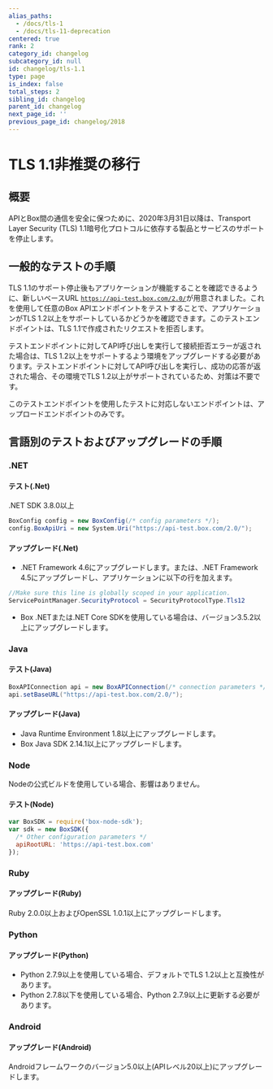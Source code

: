 ```yaml
---
alias_paths:
  - /docs/tls-1
  - /docs/tls-11-deprecation
centered: true
rank: 2
category_id: changelog
subcategory_id: null
id: changelog/tls-1.1
type: page
is_index: false
total_steps: 2
sibling_id: changelog
parent_id: changelog
next_page_id: ''
previous_page_id: changelog/2018
---
```

# TLS 1.1非推奨の移行

## 概要

APIとBox間の通信を安全に保つために、2020年3月31日以降は、Transport Layer Security (TLS) 1.1暗号化プロトコルに依存する製品とサービスのサポートを停止します。

## 一般的なテストの手順

TLS 1.1のサポート停止後もアプリケーションが機能することを確認できるように、新しいベースURL [`https://api-test.box.com/2.0/`][tls_test_url]が用意されました。これを使用して任意のBox APIエンドポイントをテストすることで、アプリケーションがTLS 1.2以上をサポートしているかどうかを確認できます。このテストエンドポイントは、TLS 1.1で作成されたリクエストを拒否します。

テストエンドポイントに対してAPI呼び出しを実行して接続拒否エラーが返された場合は、TLS 1.2以上をサポートするよう環境をアップグレードする必要があります。テストエンドポイントに対してAPI呼び出しを実行し、成功の応答が返された場合、その環境でTLS 1.2以上がサポートされているため、対策は不要です。

<Message type="warning">

このテストエンドポイントを使用したテストに対応しないエンドポイントは、アップロードエンドポイントのみです。

</Message>

## 言語別のテストおよびアップグレードの手順

### .NET

#### テスト(.Net)

.NET SDK 3.8.0以上

```csharp
BoxConfig config = new BoxConfig(/* config parameters */);
config.BoxApiUri = new System.Uri("https://api-test.box.com/2.0/");
```

#### アップグレード(.Net)

* .NET Framework 4.6にアップグレードします。または、.NET Framework 4.5にアップグレードし、アプリケーションに以下の行を加えます。

```csharp
//Make sure this line is globally scoped in your application.
ServicePointManager.SecurityProtocol = SecurityProtocolType.Tls12
```

* Box .NETまたは.NET Core SDKを使用している場合は、バージョン3.5.2以上にアップグレードします。

### Java

#### テスト(Java)

```java
BoxAPIConnection api = new BoxAPIConnection(/* connection parameters */);
api.setBaseURL("https://api-test.box.com/2.0/");
```

#### アップグレード(Java)

* Java Runtime Environment 1.8以上にアップグレードします。
* Box Java SDK 2.14.1以上にアップグレードします。

### Node

Nodeの公式ビルドを使用している場合、影響はありません。

#### テスト(Node)

```js
var BoxSDK = require('box-node-sdk');
var sdk = new BoxSDK({
  /* Other configuration parameters */
  apiRootURL: 'https://api-test.box.com'
});
```

### Ruby

#### アップグレード(Ruby)

Ruby 2.0.0以上およびOpenSSL 1.0.1以上にアップグレードします。

### Python

#### アップグレード(Python)

* Python 2.7.9以上を使用している場合、デフォルトでTLS 1.2以上と互換性があります。
* Python 2.7.8以下を使用している場合、Python 2.7.9以上に更新する必要があります。

### Android

#### アップグレード(Android)

Androidフレームワークのバージョン5.0以上(APIレベル20以上)にアップグレードします。

[tls_test_url]: https://api-test.box.com/2.0/
